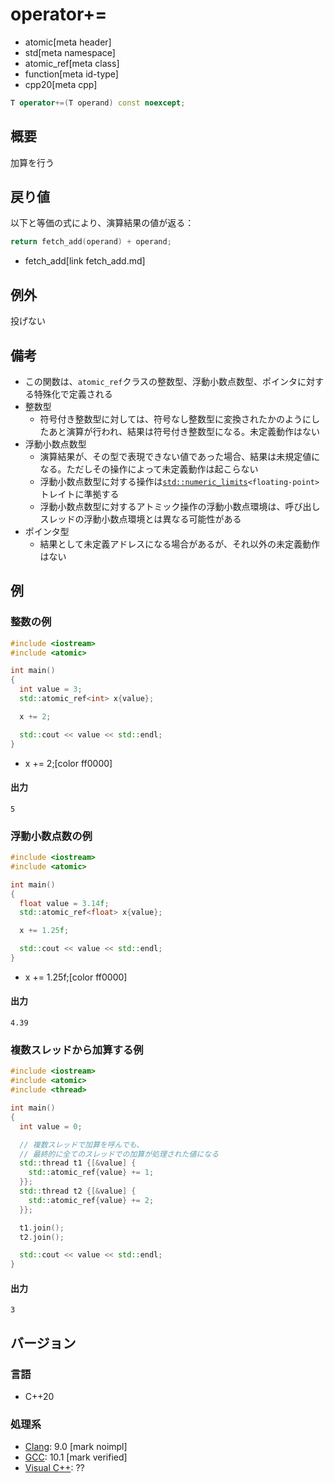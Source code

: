 # operator+=
* atomic[meta header]
* std[meta namespace]
* atomic_ref[meta class]
* function[meta id-type]
* cpp20[meta cpp]

```cpp
T operator+=(T operand) const noexcept;
```

## 概要
加算を行う


## 戻り値
以下と等価の式により、演算結果の値が返る：

```cpp
return fetch_add(operand) + operand;
```
* fetch_add[link fetch_add.md]


## 例外
投げない


## 備考
- この関数は、`atomic_ref`クラスの整数型、浮動小数点数型、ポインタに対する特殊化で定義される
- 整数型
    - 符号付き整数型に対しては、符号なし整数型に変換されたかのようにしたあと演算が行われ、結果は符号付き整数型になる。未定義動作はない
- 浮動小数点数型
    - 演算結果が、その型で表現できない値であった場合、結果は未規定値になる。ただしその操作によって未定義動作は起こらない
    - 浮動小数点数型に対する操作は[`std::numeric_limits`](/reference/limits/numeric_limits.md)`<floating-point>`トレイトに準拠する
    - 浮動小数点数型に対するアトミック操作の浮動小数点環境は、呼び出しスレッドの浮動小数点環境とは異なる可能性がある
- ポインタ型
    - 結果として未定義アドレスになる場合があるが、それ以外の未定義動作はない


## 例
### 整数の例
```cpp example
#include <iostream>
#include <atomic>

int main()
{
  int value = 3;
  std::atomic_ref<int> x{value};

  x += 2;

  std::cout << value << std::endl;
}
```
* x += 2;[color ff0000]

#### 出力
```
5
```

### 浮動小数点数の例
```cpp example
#include <iostream>
#include <atomic>

int main()
{
  float value = 3.14f;
  std::atomic_ref<float> x{value};

  x += 1.25f;

  std::cout << value << std::endl;
}
```
* x += 1.25f;[color ff0000]

#### 出力
```
4.39
```

### 複数スレッドから加算する例
```cpp example
#include <iostream>
#include <atomic>
#include <thread>

int main()
{
  int value = 0;

  // 複数スレッドで加算を呼んでも、
  // 最終的に全てのスレッドでの加算が処理された値になる
  std::thread t1 {[&value] {
    std::atomic_ref{value} += 1;
  }};
  std::thread t2 {[&value] {
    std::atomic_ref{value} += 2;
  }};

  t1.join();
  t2.join();

  std::cout << value << std::endl;
}
```

#### 出力
```
3
```

## バージョン
### 言語
- C++20

### 処理系
- [Clang](/implementation.md#clang): 9.0 [mark noimpl]
- [GCC](/implementation.md#gcc): 10.1 [mark verified]
- [Visual C++](/implementation.md#visual_cpp): ??

